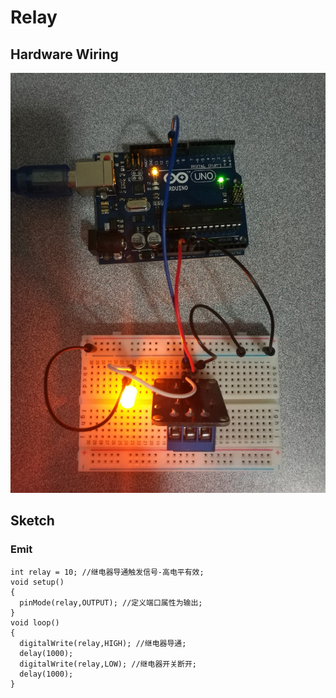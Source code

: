 # Relay

## Hardware Wiring
![Image](../../Examples/sensor-kit-for-arduino/016_relay.jpg)

## Sketch
### Emit
```
int relay = 10; //继电器导通触发信号-高电平有效;
void setup()
{
  pinMode(relay,OUTPUT); //定义端口属性为输出;
}
void loop()
{
  digitalWrite(relay,HIGH); //继电器导通;
  delay(1000);
  digitalWrite(relay,LOW); //继电器开关断开;
  delay(1000);
}
```